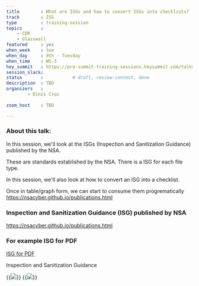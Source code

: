 ```yaml
---
title        : What are ISGs and how to convert ISGs into checklists?
track        : ISG
type         : training-session
topics       :
    - CDR
    - Glasswall
featured     : yes
when_week    : two
when_day     : 9th - Tuesday
when_time    : WS-3
hey_summit   : https://pre-summit-training-sessions.heysummit.com/talks/isgs-how-to-convert-them-into-checklists/
session_slack: 
status       :           # draft, review-content, done
description  : TBD
organizers   : 
        - Dinis Cruz
       
zoom_host    : TBD

---
```


### About this talk:

In this session, we'll look at the ISGs (Inspection and Sanitization Guidance) published by the NSA.

These are standards established by the NSA. There is a ISG for each file type.

In this session, we'll also look at how to convert an ISG into a checklist.

Once in table/graph form, we can start to consume them progrematically
https://nsacyber.github.io/publications.html





### Inspection and Sanitization Guidance (ISG) published by NSA

https://nsacyber.github.io/publications.html

### For example ISG for PDF

[ISG for PDF](https://apps.nsa.gov/iaarchive/library/reports/pdf_inspection_and_sanitization_guidance_v1_0-20171206.cfm)

Inspection and Sanitization Guidance

{{<img src="https://user-images.githubusercontent.com/656739/83648373-e2219b80-a5ad-11ea-8144-6f8ea273e629.png" >}}
{{<img src="https://user-images.githubusercontent.com/656739/83648045-7d664100-a5ad-11ea-9c7a-e53ff406ceb3.png" >}}





